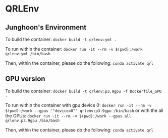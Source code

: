 # QRLEnv
## Junghoon's Environment
To build the container:
`docker build -t qrlenv:yml .`

To run within the container:
`docker run -it --rm -v $(pwd):/work qrlenv:yml /bin/bash` 

Then, within the container, please do the following:
`conda activate qrl`
## GPU version
To build the container:
`docker build -t qrlenv:p3.9gpu -f Dockerfile_GPU .`

To run within the container with gpu device 0:
`docker run -it --rm -v $(pwd):/work --gpus '"device=0"' qrlenv:p3.9gpu /bin/bash` 
or with the all the GPUs:
`docker run -it --rm -v $(pwd):/work --gpus all qrlenv:p3.9gpu /bin/bash` 

Then, within the container, please do the following:
`conda activate qrl`

